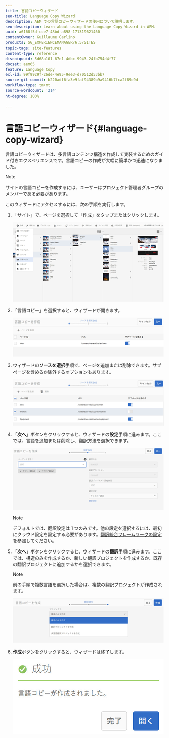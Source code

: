 ```yaml
---
title: 言語コピーウィザード
seo-title: Language Copy Wizard
description: AEM での言語コピーウィザードの使用について説明します。
seo-description: Learn about using the Language Copy Wizard in AEM.
uuid: a6168f5d-cce7-48bd-a898-171319621460
contentOwner: Guillaume Carlino
products: SG_EXPERIENCEMANAGER/6.5/SITES
topic-tags: site-features
content-type: reference
discoiquuid: 5d68a101-67e1-4dbc-9943-24fb754d4f77
docset: aem65
feature: Language Copy
exl-id: 99f9929f-26de-4e95-9ee3-d70512d53bb7
source-git-commit: b220adf6fa3e9faf94389b9a9416b7fca2f89d9d
workflow-type: tm+mt
source-wordcount: '214'
ht-degree: 100%

---
```


# 言語コピーウィザード{#language-copy-wizard}

言語コピーウィザードは、多言語コンテンツ構造を作成して実装するためのガイド付きエクスペリエンスです。言語コピーの作成が大幅に簡単かつ迅速になりました。

>[!NOTE]
>
>サイトの言語コピーを作成するには、ユーザーはプロジェクト管理者グループのメンバーである必要があります。

このウィザードにアクセスするには、次の手順を実行します。

1. 「サイト」で、ページを選択して「作成」をタップまたはクリックします。

   ![chlimage_1-9](assets/chlimage_1-9.jpeg)

1. 「言語コピー」を選択すると、ウィザードが開きます。

   ![chlimage_1-10](assets/chlimage_1-10.jpeg)

1. ウィザードの&#x200B;**ソースを選択**&#x200B;手順で、ページを追加または削除できます。サブページを含めるか除外するオプションもあります。

   ![chlimage_1-11](assets/chlimage_1-11.jpeg)

1. 「**次へ**」ボタンをクリックすると、ウィザードの&#x200B;**設定**&#x200B;手順に進みます。ここでは、言語を追加または削除し、翻訳方法を選択できます。

   ![chlimage_1-12](assets/chlimage_1-12.jpeg)

   >[!NOTE]
   >
   >デフォルトでは、翻訳設定は 1 つのみです。他の設定を選択するには、最初にクラウド設定を設定する必要があります。[翻訳統合フレームワークの設定](/help/sites-administering/tc-tic.md)を参照してください。

1. 「**次へ**」ボタンをクリックすると、ウィザードの&#x200B;**翻訳**&#x200B;手順に進みます。ここでは、構造のみを作成するか、新しい翻訳プロジェクトを作成するか、既存の翻訳プロジェクトに追加するかを選択できます。

   >[!NOTE]
   >
   >前の手順で複数言語を選択した場合は、複数の翻訳プロジェクトが作成されます。

   ![chlimage_1-13](assets/chlimage_1-13.jpeg)

1. **作成**&#x200B;ボタンをクリックすると、ウィザードは終了します。

   ![chlimage_1-14](assets/chlimage_1-14.jpeg)
